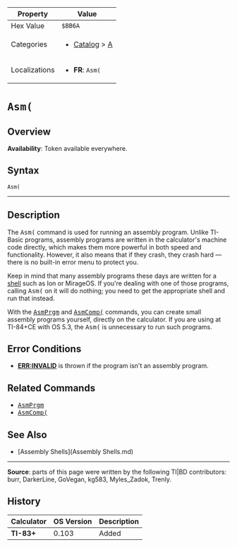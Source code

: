 | Property      | Value |
|---------------|-------|
| Hex Value     | `$BB6A`|
| Categories    | <ul><li>[Catalog](<../categories/Catalog.md>) > [A](<../categories/Catalog.md#A>)</li></ul> |
| Localizations | <ul><li><b>FR</b>: `Asm(`</li></ul> |

# `Asm(`

## Overview



<b>Availability</b>: Token available everywhere.

## Syntax
`Asm(`

<hr>

## Description

The <tt>Asm(</tt> command is used for running an assembly program. Unlike TI-Basic programs, assembly programs are written in the calculator's machine code directly, which makes them more powerful in both speed and functionality. However, it also means that if they crash, they crash hard — there is no built-in error menu to protect you.

Keep in mind that many assembly programs these days are written for a [shell](asmshells) such as Ion or MirageOS. If you're dealing with one of those programs, calling <tt>Asm(</tt> on it will do nothing; you need to get the appropriate shell and run that instead.

With the <tt><a href="AsmPrgm.md">AsmPrgm</a></tt> and <tt><a href="AsmComp(.md">AsmComp(</a></tt> commands, you can create small assembly programs yourself, directly on the calculator. If you are using at TI-84+CE with OS 5.3, the <tt>Asm(</tt> is unnecessary to run such programs.

## Error Conditions

*   **[ERR:INVALID](errors#invalid)** is thrown if the program isn't an assembly program.

## Related Commands

*   <tt><a href="AsmPrgm.md">AsmPrgm</a></tt>
*   <tt><a href="AsmComp(.md">AsmComp(</a></tt>

## See Also

*   [Assembly Shells](Assembly Shells.md)

* * *

**Source**: parts of this page were written by the following TI|BD contributors: burr, DarkerLine, GoVegan, kg583, Myles_Zadok, Trenly.

## History
| Calculator | OS Version | Description |
|------------|------------|-------------|
| <b>TI-83+</b> | 0.103 | Added |


